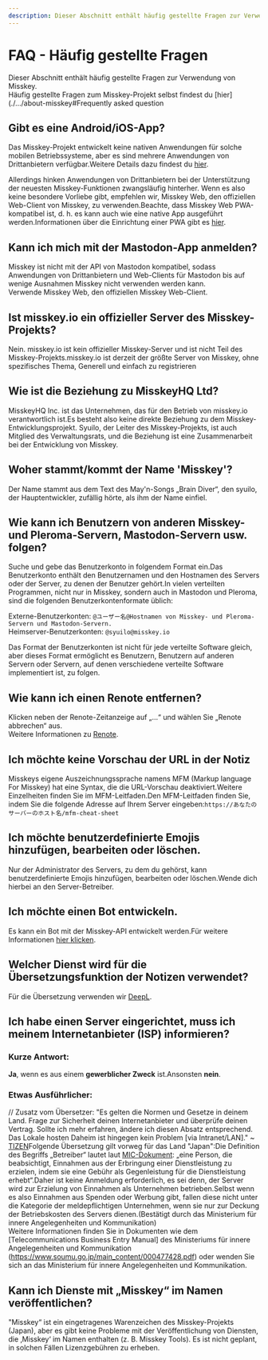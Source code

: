 ```yaml
---
description: Dieser Abschnitt enthält häufig gestellte Fragen zur Verwendung von Misskey.
---
```


# FAQ - Häufig gestellte Fragen

Dieser Abschnitt enthält häufig gestellte Fragen zur Verwendung von Misskey.<br>
Häufig gestellte Fragen zum Misskey-Projekt selbst findest du [hier](./.../about-misskey#Frequently asked question

## Gibt es eine Android/iOS-App?

Das Misskey-Projekt entwickelt keine nativen Anwendungen für solche mobilen Betriebssysteme, aber es sind mehrere Anwendungen von Drittanbietern verfügbar.Weitere Details dazu findest du [hier](./apps).<br>

Allerdings hinken Anwendungen von Drittanbietern bei der Unterstützung der neuesten Misskey-Funktionen zwangsläufig hinterher. Wenn es also keine besondere Vorliebe gibt, empfehlen wir, Misskey Web, den offiziellen Web-Client von Misskey, zu verwenden.Beachte, dass Misskey Web PWA-kompatibel ist, d. h. es kann auch wie eine native App ausgeführt werden.Informationen über die Einrichtung einer PWA gibt es [hier](/docs/for-users/stepped-guides/how-to-use-pwa/).

## Kann ich mich mit der Mastodon-App anmelden?

Misskey ist nicht mit der API von Mastodon kompatibel, sodass Anwendungen von Drittanbietern und Web-Clients für Mastodon bis auf wenige Ausnahmen Misskey nicht verwenden werden kann.<br>
Verwende Misskey Web, den offiziellen Misskey Web-Client.

## Ist misskey.io ein offizieller Server des Misskey-Projekts?

Nein. misskey.io ist kein offizieller Misskey-Server und ist nicht Teil des Misskey-Projekts.misskey.io ist derzeit der größte Server von Misskey, ohne spezifisches Thema, Generell und einfach zu registrieren

## Wie ist die Beziehung zu MisskeyHQ Ltd?

MisskeyHQ Inc. ist das Unternehmen, das für den Betrieb von misskey.io verantwortlich ist.Es besteht also keine direkte Beziehung zu dem Misskey-Entwicklungsprojekt.
Syuilo, der Leiter des Misskey-Projekts, ist auch Mitglied des Verwaltungsrats, und die Beziehung ist eine Zusammenarbeit bei der Entwicklung von Misskey.

## Woher stammt/kommt der Name 'Misskey'?

Der Name stammt aus dem Text des May'n-Songs „Brain Diver“, den syuilo, der Hauptentwickler, zufällig hörte, als ihm der Name einfiel.

## Wie kann ich Benutzern von anderen Misskey- und Pleroma-Servern, Mastodon-Servern usw. folgen?

Suche und gebe das Benutzerkonto in folgendem Format ein.Das Benutzerkonto enthält den Benutzernamen und den Hostnamen des Servers oder der Server, zu denen der Benutzer gehört.In vielen verteilten Programmen, nicht nur in Misskey, sondern auch in Mastodon und Pleroma, sind die folgenden Benutzerkontenformate üblich:<br>

Externe-Benutzerkonten: `@ユーザー名@Hostnamen von Misskey- und Pleroma-Servern und Mastodon-Servern.`<br>
Heimserver-Benutzerkonten: `@syuilo@misskey.io`<br>

Das Format der Benutzerkonten ist nicht für jede verteilte Software gleich, aber dieses Format ermöglicht es Benutzern, Benutzern auf anderen Servern oder Servern, auf denen verschiedene verteilte Software implementiert ist, zu folgen.

## Wie kann ich einen Renote entfernen?

Klicken neben der Renote-Zeitanzeige auf „…“ und wählen Sie „Renote abbrechen“ aus.<br>
Weitere Informationen zu [Renote](../features/note/#renote).

## Ich möchte keine Vorschau der URL in der Notiz

Misskeys eigene Auszeichnungssprache namens MFM (Markup language For Misskey) hat eine Syntax, die die URL-Vorschau deaktiviert.Weitere Einzelheiten finden Sie im MFM-Leitfaden.Den MFM-Leitfaden finden Sie, indem Sie die folgende Adresse auf Ihrem Server eingeben:`https://あなたのサーバーのホスト名/mfm-cheat-sheet`

## Ich möchte benutzerdefinierte Emojis hinzufügen, bearbeiten oder löschen.

Nur der Administrator des Servers, zu dem du gehörst, kann benutzerdefinierte Emojis hinzufügen, bearbeiten oder löschen.Wende dich hierbei an den Server-Betreiber.

## Ich möchte einen Bot entwickeln.

Es kann ein Bot mit der Misskey-API entwickelt werden.Für weitere Informationen [hier klicken](./.../für-entwickler/api/).

## Welcher Dienst wird für die Übersetzungsfunktion der Notizen verwendet?

Für die Übersetzung verwenden wir [DeepL](https://deepl.com).

## Ich habe einen Server eingerichtet, muss ich meinem Internetanbieter (ISP) informieren?

### Kurze Antwort:

**Ja**, wenn es aus einem **gewerblicher Zweck** ist.Ansonsten **nein**.

### Etwas Ausführlicher:

// Zusatz vom Übersetzer: "Es gelten die Normen und Gesetze in deinem Land. Frage zur Sicherheit deinen Internetanbieter und überprüfe deinen Vertrag. Sollte ich mehr erfahren, ändere ich diesen Absatz entsprechend. Das Lokale hosten Daheim ist hingegen kein Problem [via Intranet/LAN]." ~ [TIZEN](https://mk.absturztau.be/@Tizen)Folgende Übersetzung gilt vorweg für das Land "Japan":Die Definition des Begriffs „Betreiber“ lautet laut [MIC-Dokument](https://www.soumu.go.jp/main_content/000477428.pdf): „eine Person, die beabsichtigt, Einnahmen aus der Erbringung einer Dienstleistung zu erzielen, indem sie eine Gebühr als Gegenleistung für die Dienstleistung erhebt“.Daher ist keine Anmeldung erforderlich, es sei denn, der Server wird zur Erzielung von Einnahmen als Unternehmen betrieben.Selbst wenn es also Einnahmen aus Spenden oder Werbung gibt, fallen diese nicht unter die Kategorie der meldepflichtigen Unternehmen, wenn sie nur zur Deckung der Betriebskosten des Servers dienen.(Bestätigt durch das Ministerium für innere Angelegenheiten und Kommunikation) <br>
Weitere Informationen finden Sie in Dokumenten wie dem [Telecommunications Business Entry Manual] des Ministeriums für innere Angelegenheiten und Kommunikation (https://www.soumu.go.jp/main_content/000477428.pdf) oder wenden Sie sich an das Ministerium für innere Angelegenheiten und Kommunikation.

## Kann ich Dienste mit „Misskey“ im Namen veröffentlichen?

"Misskey“ ist ein eingetragenes Warenzeichen des Misskey-Projekts (Japan), aber es gibt keine Probleme mit der Veröffentlichung von Diensten, die ‚Misskey‘ im Namen enthalten (z. B. Misskey Tools).
Es ist nicht geplant, in solchen Fällen Lizenzgebühren zu erheben.
